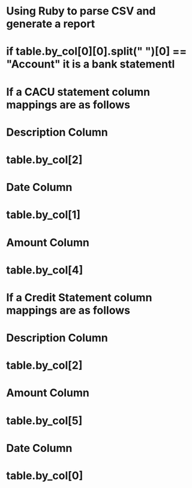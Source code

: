 # Using Ruby to parse CSV and generate a report

# if table.by_col[0][0].split(" ")[0] == "Account" it is a bank statementl
# If a CACU statement column mappings are as follows
# Description Column
# table.by_col[2]

# Date Column
# table.by_col[1]

# Amount Column
# table.by_col[4]

# If a Credit Statement column mappings are as follows
# Description Column
# table.by_col[2]

# Amount Column 
# table.by_col[5]

# Date Column
# table.by_col[0]